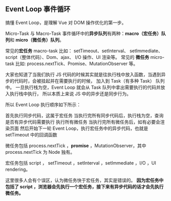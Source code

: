 ##  Event Loop  事件循环

搞懂 Event Loop，是理解 Vue 对 DOM 操作优化的第一步。

Micro-Task 与 Macro-Task
事件循环中的**异步队列**有两种：**macro（宏任务）队列**和 **micro（微任务）队列**。

常见的**宏任务** macro-task 比如： 
    setTimeout、setInterval、 setImmediate、script（整体代码）、Dom、ajax、 I/O 操作、UI 渲染等。
常见的 **微任务** micro-task 比如: 
    process.nextTick、Promise、MutationObserver 等。
    
大家也知道了当我们执行 JS 代码的时候其实就是往执行栈中放入函数，当遇到异步的代码时，会被挂起并在需要执行的时候，
加入到 Task（有多种 Task） 队列中。
一旦执行栈为空，Event Loop 就会从 Task 队列中拿出需要执行的代码并放入执行栈中执行，
所以本质上来说 JS 中的异步还是同步行为。

所以 Event Loop 执行顺序如下所示：

首先执行同步代码，这属于宏任务
当执行完所有同步代码后，执行栈为空，查询是否有异步代码需要执行
执行所有微任务
当执行完所有微任务后，如有必要会渲染页面
然后开始下一轮 Event Loop，执行宏任务中的异步代码，也就是 setTimeout 中的回调函数

微任务包括 process.nextTick ，**promise** ，MutationObserver，其中 process.nextTick 为 Node 独有。

宏任务包括 script ， setTimeout ，setInterval ，setImmediate ，I/O ，UI rendering。

这里很多人会有个误区，认为微任务快于宏任务，其实是错误的。
**因为宏任务中包括了 script ，浏览器会先执行一个宏任务，接下来有异步代码的话才会先执行微任务。**